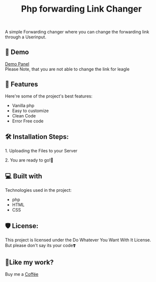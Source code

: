 <h1 align="center" id="title">Php forwarding Link Changer</h1>

<br>

<p id="description">A simple Forwarding changer where you can change the forwarding link through a Userinput.</p>

<h2>🚀 Demo</h2>

[Demo Panel](https://maierfabian.de/playground/forwardchange)
<br>
Please Note, that you are not able to change the link for leagle
  
  
<h2>🧐 Features</h2>

Here're some of the project's best features:

*   Vanilla php
*   Easy to customize
*   Clean Code
*   Error Free code

<h2>🛠️ Installation Steps:</h2>

<p>1. Uploading the Files to your Server</p>

<p>2. You are ready to go!🎉</p>

  
  
<h2>💻 Built with</h2>

Technologies used in the project:

*   php
*   HTML
*   CSS

<h2>🛡️ License:</h2>

This project is licensed under the Do Whatever You Want With It License. <br> But please don't say its your code❣️

<h2>💖Like my work?</h2>

Buy me a [Coffée](https://ko-fi.com/fabi98_6)

